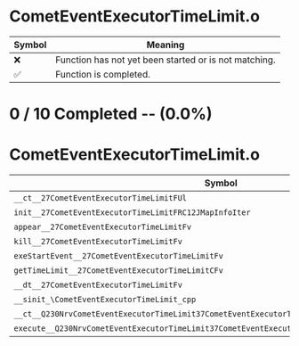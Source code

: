 # CometEventExecutorTimeLimit.o
| Symbol | Meaning 
| ------------- | ------------- 
| :x: | Function has not yet been started or is not matching. 
| :white_check_mark: | Function is completed. 


# 0 / 10 Completed -- (0.0%)
# CometEventExecutorTimeLimit.o
| Symbol | Decompiled? |
| ------------- | ------------- |
| `__ct__27CometEventExecutorTimeLimitFUl` | :x: |
| `init__27CometEventExecutorTimeLimitFRC12JMapInfoIter` | :x: |
| `appear__27CometEventExecutorTimeLimitFv` | :x: |
| `kill__27CometEventExecutorTimeLimitFv` | :x: |
| `exeStartEvent__27CometEventExecutorTimeLimitFv` | :x: |
| `getTimeLimit__27CometEventExecutorTimeLimitCFv` | :x: |
| `__dt__27CometEventExecutorTimeLimitFv` | :x: |
| `__sinit_\CometEventExecutorTimeLimit_cpp` | :x: |
| `__ct__Q230NrvCometEventExecutorTimeLimit37CometEventExecutorTimeLimitStartEventFv` | :x: |
| `execute__Q230NrvCometEventExecutorTimeLimit37CometEventExecutorTimeLimitStartEventCFP5Spine` | :x: |
